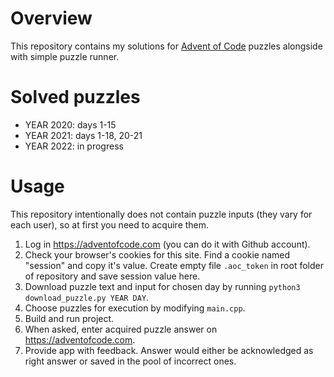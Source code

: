 # Overview

This repository contains my solutions for [Advent of Code](https://adventofcode.com/) puzzles alongside with simple puzzle runner.

# Solved puzzles
- YEAR 2020: days 1-15
- YEAR 2021: days 1-18, 20-21
- YEAR 2022: in progress

# Usage
This repository intentionally does not contain puzzle inputs (they vary for each user), so at first you need to acquire them.
1. Log in https://adventofcode.com (you can do it with Github account).
2. Check your browser's cookies for this site. Find a cookie named "session" and copy it's value. Create empty file `.aoc_token` in root folder of repository and save session value here.
3. Download puzzle text and input for chosen day by running `python3 download_puzzle.py YEAR DAY`.
4. Choose puzzles for execution by modifying `main.cpp`.
5. Build and run project.
6. When asked, enter acquired puzzle answer on https://adventofcode.com.
7. Provide app with feedback. Answer would either be acknowledged as right answer or saved in the pool of incorrect ones.


